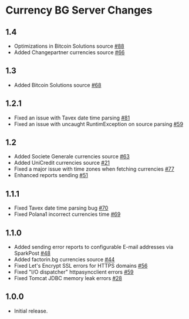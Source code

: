 Currency BG Server Changes
==========================

## 1.4

  * Optimizations in Bitcoin Solutions source [#88](../../issues/88)
  * Added Changepartner currencies source [#66](../../issues/66)

## 1.3

  * Added Bitcoin Solutions source [#68](../../issues/68)

## 1.2.1

  * Fixed an issue with Tavex date time parsing [#81](../../issues/81)
  * Fixed an issue with uncaught RuntimException on source parsing [#59](../../issues/59)
  
## 1.2

  * Added Societe Generale currencies source [#63](../../issues/63)
  * Added UniCredit currencies source [#21](../../issues/21)
  * Fixed a major issue with time zones when fetching currencies [#77](../../issues/77)
  * Enhanced reports sending [#51](../../issues/51)
  
## 1.1.1

  * Fixed Tavex date time parsing bug [#70](../../issues/70)
  * Fixed Polana1 incorrect currencies time [#69](../../issues/69)

## 1.1.0

 * Added sending error reports to configurable E-mail addresses via SparkPost [#48](../../issues/48)
 * Added factorin.bg currencies source [#44](../../issues/44)
 * Fixed Let's Encrypt SSL errors for HTTPS domains [#56](../../issues/56)
 * Fixed "I/O dispatcher" httpasyncclient errors [#59](../../issues/59)
 * Fixed Tomcat JDBC memory leak errors [#28](../../issues/28)
  
## 1.0.0

 * Initial release.
